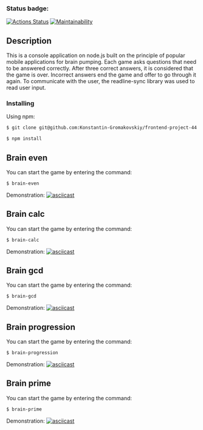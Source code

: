 ### Status badge:
[![Actions Status](https://github.com/Konstantin-Gromakovskiy/frontend-project-44/actions/workflows/hexlet-check.yml/badge.svg)](https://github.com/Konstantin-Gromakovskiy/frontend-project-44/actions)
[![Maintainability](https://api.codeclimate.com/v1/badges/87b9819edac7c7b12553/maintainability)](https://codeclimate.com/github/Konstantin-Gromakovskiy/frontend-project-44/maintainability)

## Description
This is a console application on node.js built on the principle of popular mobile applications for brain pumping. Each game asks questions that need to be answered correctly. After three correct answers, it is considered that the game is over. Incorrect answers end the game and offer to go through it again. To communicate with the user, the readline-sync library was used to read user input.


### Installing

Using npm:
```bash
$ git clone git@github.com:Konstantin-Gromakovskiy/frontend-project-44.git
```
```bash
$ npm install 
```

Brain even
--------------------------  
You can start the game by entering the command:
 ```bash
$ brain-even
```
Demonstration:
[![asciicast](https://asciinema.org/a/cCBbO3NpJIDkm8hreOznqt0Ow.svg)](https://asciinema.org/a/cCBbO3NpJIDkm8hreOznqt0Ow)

Brain calc
--------------------------  
You can start the game by entering the command:
 ```bash
$ brain-calc
```
Demonstration:
[![asciicast](https://asciinema.org/a/PmzEkJ4LgHfsoOUSkB8RL4FOz.svg)](https://asciinema.org/a/PmzEkJ4LgHfsoOUSkB8RL4FOz)

Brain gcd
--------------------------  
You can start the game by entering the command:
 ```bash
$ brain-gcd
```
Demonstration:
[![asciicast](https://asciinema.org/a/67rYQnAYYXylzDnER7W49uMbY.svg)](https://asciinema.org/a/67rYQnAYYXylzDnER7W49uMbY)

Brain progression
--------------------------  
You can start the game by entering the command:
 ```bash
$ brain-progression
```
Demonstration:
[![asciicast](https://asciinema.org/a/AahBW3zoi7UKGQ010sYujL0eS.svg)](https://asciinema.org/a/AahBW3zoi7UKGQ010sYujL0eS)

Brain prime
--------------------------  
You can start the game by entering the command:
 ```bash
$ brain-prime
```
Demonstration:
[![asciicast](https://asciinema.org/a/Ualu2bd5L99oTa8g3G4ATbJF9.svg)](https://asciinema.org/a/Ualu2bd5L99oTa8g3G4ATbJF9)
